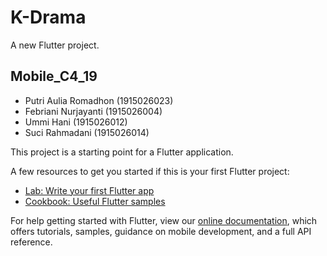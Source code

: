 # K-Drama

A new Flutter project.

## Mobile_C4_19

- Putri Aulia Romadhon (1915026023)
- Febriani Nurjayanti (1915026004)
- Ummi Hani (1915026012)
- Suci Rahmadani (1915026014)

This project is a starting point for a Flutter application.

A few resources to get you started if this is your first Flutter project:

- [Lab: Write your first Flutter app](https://flutter.dev/docs/get-started/codelab)
- [Cookbook: Useful Flutter samples](https://flutter.dev/docs/cookbook)

For help getting started with Flutter, view our
[online documentation](https://flutter.dev/docs), which offers tutorials,
samples, guidance on mobile development, and a full API reference.

